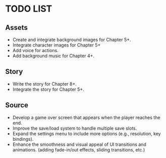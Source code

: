 # TODO LIST

## Assets

- Create and integrate background images for Chapter 5+.
- Integrate character images for Chapter 5+
- Add voice for actions.
- Add background music for Chapter 4+.

## Story

- Write the story for Chapter 8+.
- Integrate the story for Chapter 5+.

## Source

- Develop a game over screen that appears when the player reaches the end.
- Improve the save/load system to handle multiple save slots.
- Expand the settings menu to include more options (e.g., resolution, key bindings).
- Enhance the smoothness and visual appeal of UI transitions and animations. (adding fade-in/out effects, sliding transitions, etc.)
